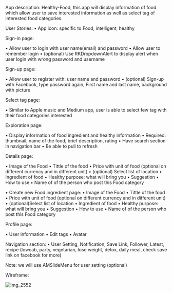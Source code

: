 App description:
Healthy-Food, this app will display information of food which allow user to save interested information as well as   select tag of interested food categories.
 
User Stories:
•	App icon: specific to Food, intelligent, healthy
 
 Sign-in page:

•	Allow user to login with user name(email) and password
•	Allow user to remember login
•	(optional) Use RKDropdownAlert  to display alert when user login with wrong password and username
 
 Sign-up page:

•	Allow user to register with: user name and password
•	(optional) Sign-up with Facebook, type password again, First name and last name, background with picture

 Select tag page:

•	Similar to Apple music and Medium app, user is able to select few tag with their food categories interested
 
 Exploration page:

•	Display information of food ingredient and healthy information
•	Required: thumbnail, name of the food, brief description, rating
•	Have search section in navigation bar
•	Be able to pull to refresh

Details page:

•	Image of the Food
•	Tittle of the food
•	Price with unit of food (optional on different currency and in different unit)
•	(optional) Select list of location
•	Ingredient of food
•	Healthy purpose: what will bring you
•	Suggestion
•	How to use
•	Name of of the person who post this Food category

•	Create new Food ingredient page:
•	Image of the Food
•	Tittle of the food
•	Price with unit of food (optional on different currency and in different unit)
•	(optional)Select list of location
•	Ingredient of food
•	Healthy purpose: what will bring you
•	Suggestion
•	How to use
•	Name of of the person who post this Food category
 
 Profile page:

•	User information
•	Edit tags
•	Avatar
 
 Navigation section: 
•	User Setting, Notification, Save Link, Follower, Latest, recipe (lowcab, party, vegetarian, lose                weight, detox, daily meal, check save link on facebook for more)

Note: we will use AMSlideMenu for user setting (optional)

Wireframe:

![img_2552](https://cloud.githubusercontent.com/assets/13508908/9852618/856ad524-5b29-11e5-9cb4-56620291ba84.JPG)



